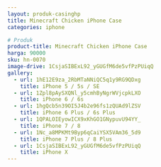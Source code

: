 ```yaml
---
layout: produk-casinghp
title: Minecraft Chicken iPhone Case
categories: iphone

# Produk
product-title: Minecraft Chicken iPhone Case
harga: 90000
sku: hn-0070
image-drive: 1CsjaSIBExL92_yGUGfM6de5vfPzPUiqQ
gallery:
  - url: 1hE12E9za_2RbMTaNNiQC5q1y9RG9QDxg
    title: iPhone 5 / 5s / SE
  - url: 1Zpl8pAySXQNl_y5cmhByNgrWVjcpkLXO
    title: iPhone 6 / 6s
  - url: 1hgQcb5n39OI5J4b2e96fs1zQUAd9lZSV
    title: iPhone 6 Plus / 6s Plus
  - url: 1QPALOIEyowICX9xKhGO1GNypuvU94YY_
    title: iPhone 7 / 8
  - url: 1Nc_a8MPKMt9Byp6qCaiYSX5VAm36_5d9
    title: iPhone 7 Plus / 8 Plus
  - url: 1CsjaSIBExL92_yGUGfM6de5vfPzPUiqQ
    title: iPhone X
---
```

